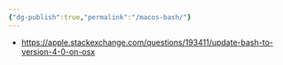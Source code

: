 ```yaml
---
{"dg-publish":true,"permalink":"/macos-bash/"}
---
```



- https://apple.stackexchange.com/questions/193411/update-bash-to-version-4-0-on-osx